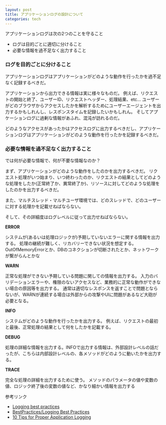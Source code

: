 ```yaml
---
layout: post
title: アプリケーションログの設計について
categories: tech
---
```



アプリケーションログは次の2つのことを守ること

* ログは目的ごとに適切に分けること
* 必要な情報を過不足なく出力すること

### ログを目的ごとに分けること

アプリケーションログはアプリケーションがどのような動作を行ったかを過不足なく記録するべきだ。

アプリケーションから出力できる情報は実に様々なものだ。
例えば、リクエストの開始と終了、ユーザーID、リクエストヘッダー、処理結果、etc…
ユーザーがどのブラウザからアクセスしたかを解析するためにユーザーエージェントを出力するかもしれんし、レスポンスタイムを記録したいかもしれん。
そしてアプケーションログに過剰な情報があふれ、混沌が訪れるのだ。

どのようなアクセスがあったかはアクセスログに出力するべきだし、アプリケーションログはアプリケーションがどのような動作を行ったかを記録するべきだ。


### 必要な情報を過不足なく出力すること

では何が必要な情報で、何が不要な情報なのか？

まず、アプリケーションがどのような動作をしたのかを出力するべきだ。
リクエスト処理がいつ始まり、いつ終わったのか、リクエストの結果としてどのような処理をしたか(正常終了か、異常終了か)、リソースに対してどのような処理をしたのかを出力するべきだ。

また、マルチスレッド・マルチユーザ環境では、どのスレッドで、どのユーザーに対する処理かを記載せねばならない。

そして、その詳細度はログレベルに従って出力せねばならない。

**ERROR**

システムが(あるいは処理ロジックが)予期していないエラーに関する情報を出力する。
処理の継続が難しく、リカバリーできない状況を想定する。
OutOfMemoryErrorとか、DBのコネクションが切断されたとか、ネットワークが繋がらんとかな

**WARN**

正常な処理ができない予期している問題に関しての情報を出力する。
入力のバリデーションエラーや、権限のないアクセスなど、業務的に正常な動作ができない場合の原因等を出力する。
通常は適切なレスポンスを返すことで問題とならないが、WARNが連続する場合は外部からの攻撃やUIに問題があるなど大砲が必要となる。

**INFO**

システムがどのような動作を行ったかを出力する。
例えば、リクエストの最初と最後、正常処理の結果として何をしたかを記載する。

**DEBUG**

処理の詳細な情報を出力する。INFOで出力する情報は、外部設計レベルの話だったが、こちらは内部設計レベルの、各メソッドがどのように動いたかを出力する。

**TRACE**

完全な処理の詳細を出力するために使う。
メソッドのパラメータの値や変数の値、ロジック終了後の変数の値など、かなり細かい情報を出力する


参考リンク

* [Logging best practices](http://dev.splunk.com/view/logging-best-practices/SP-CAAAFCK)
* [BestPractices/Logging Best Practices](https://wiki.opendaylight.org/view/BestPractices/Logging_Best_Practices)
* [10 Tips for Proper Application Logging](https://www.javacodegeeks.com/2011/01/10-tips-proper-application-logging.html)
